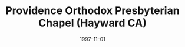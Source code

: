 ---
date: &id001 1997-11-01
end_date: null
location:
  address: null
  city: Hayward
  state: CA
minister:
- end: 2005-01-01
  name: Charles McIlhenny
  start: 1997-01-01
  type: Pastor
ministers:
- Charles McIlhenny
name: Providence Orthodox Presbyterian Chapel
names:
- end: 2008-02-29
  name: Providence Orthodox Presbyterian Chapel
  start: 1997-11-01
origination_date: *id001
raw_data: "AR\nHayward\nProvidence Orthodox Presbyterian Chapel  (November 1, 1997\u2013\
  February 29, 2008)\nPastor: Charles McIlhenny, 1997\u20132005"
received_from: null
states:
- CA
status:
  active: false
  end_date: 2008-02-29
  reason: null
  received_from: null
  withdrawal_to: null
title: Providence Orthodox Presbyterian Chapel (Hayward CA)
year_established:
- 1997

---